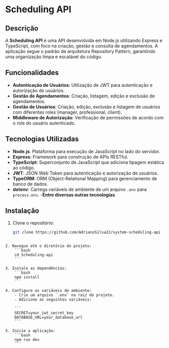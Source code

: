 

# Scheduling API

## Descrição

A **Scheduling API** é uma API desenvolvida em Node.js utilizando Express e TypeScript, com foco na criação, gestão e consulta de agendamentos. A aplicação segue o padrão de arquitetura Repository Pattern, garantindo uma organização limpa e escalável do código.

## Funcionalidades

- **Autenticação de Usuários**: Utilização de JWT para autenticação e autorização de usuários.
- **Gestão de Agendamentos**: Criação, listagem, edição e exclusão de agendamentos.
- **Gestão de Usuários**: Criação, edição, exclusão e listagem de usuários com diferentes roles (manager, professional, client).
- **Middleware de Autorização**: Verificação de permissões de acordo com o role do usuário autenticado.

## Tecnologias Utilizadas

- **Node.js**: Plataforma para execução de JavaScript no lado do servidor.
- **Express**: Framework para construção de APIs RESTful.
- **TypeScript**: Superconjunto de JavaScript que adiciona tipagem estática ao código.
- **JWT**: JSON Web Token para autenticação e autorização de usuários.
- **TypeORM**: ORM (Object-Relational Mapping) para gerenciamento de banco de dados.
- **dotenv**: Carrega variáveis de ambiente de um arquivo `.env` para `process.env`.
-**Entre diversas outras tecnologias**.

## Instalação

1. Clone o repositório:
    ```bash
    git clone https://github.com/AdrianoSilva22/system-scheduling-api
```

2. Navegue até o diretório do projeto:
    ```bash
    cd Scheduling-api
    ```

3. Instale as dependências:
    ```bash
    npm install
    ```

4. Configure as variáveis de ambiente:
    - Crie um arquivo `.env` na raiz do projeto.
    - Adicione as seguintes variáveis:

    ```
    SECRET=your_jwt_secret_key
    DATABASE_URL=your_database_url
    ```

5. Inicie a aplicação:
    ```bash
    npm run dev
    ```